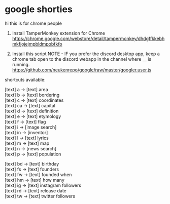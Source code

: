 # google shorties

hi this is for chrome people

1) Install TamperMonkey extension for Chrome  
https://chrome.google.com/webstore/detail/tampermonkey/dhdgffkkebhmkfjojejmpbldmpobfkfo

2) Install this script  NOTE - IF you prefer the discord desktop app, keep a chrome tab open to the discord webapp in the channel where __ is running.  
https://github.com/neukenrepo/google/raw/master/googler.user.js

shortcuts available:  

[text] a ->	[text] area  
[text] b ->	[text] bordering  
[text] c ->	[text] coordinates  
[text] ca ->	[text] capital  
[text] d -> [text] definition  
[text] e -> [text] etymology  
[text] f -> [text] flag  
[text] i -> [image search]  
[text] in -> [inventor]  
[text] l -> [text] lyrics  
[text] m -> [text] map  
[text] n -> [news search]  
[text] p -> [text] population  

[text] bd -> [text] birthday  
[text] fs -> [text] founders  
[text] fw -> [text] founded when  
[text] hm -> [text] how many  
[text] ig -> [text] instagram followers  
[text] rd -> [text] release date  
[text] tw -> [text] twitter followers  
